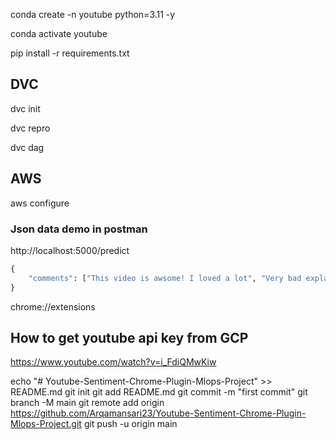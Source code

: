 conda create -n youtube python=3.11 -y

conda activate youtube

pip install -r requirements.txt


## DVC

dvc init

dvc repro

dvc dag



## AWS

aws configure



### Json data demo in postman

http://localhost:5000/predict

```python
{
    "comments": ["This video is awsome! I loved a lot", "Very bad explanation. poor video"]
}
```



chrome://extensions


## How to get youtube api key from GCP

https://www.youtube.com/watch?v=i_FdiQMwKiw






echo "# Youtube-Sentiment-Chrome-Plugin-Mlops-Project" >> README.md
git init
git add README.md
git commit -m "first commit"
git branch -M main
git remote add origin https://github.com/Arqamansari23/Youtube-Sentiment-Chrome-Plugin-Mlops-Project.git
git push -u origin main